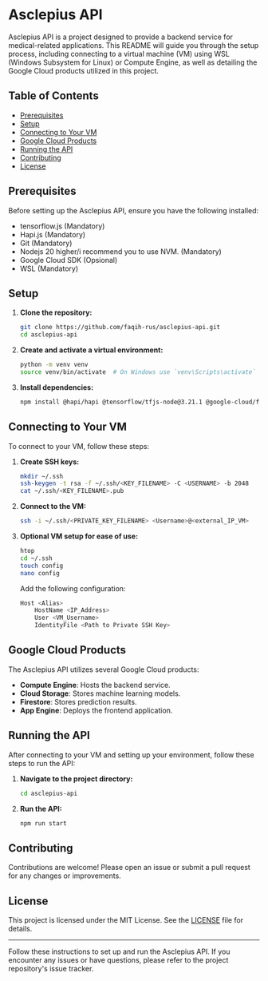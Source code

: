 # Asclepius API

Asclepius API is a project designed to provide a backend service for medical-related applications. This README will guide you through the setup process, including connecting to a virtual machine (VM) using WSL (Windows Subsystem for Linux) or Compute Engine, as well as detailing the Google Cloud products utilized in this project.

## Table of Contents

- [Prerequisites](#prerequisites)
- [Setup](#setup)
- [Connecting to Your VM](#connecting-to-your-vm)
- [Google Cloud Products](#google-cloud-products)
- [Running the API](#running-the-api)
- [Contributing](#contributing)
- [License](#license)

## Prerequisites

Before setting up the Asclepius API, ensure you have the following installed:

- tensorflow.js (Mandatory)
- Hapi.js (Mandatory)
- Git (Mandatory)
- Nodejs 20 higher/i recommend you to use NVM. (Mandatory)
- Google Cloud SDK (Opsional)
- WSL (Mandatory)

## Setup

1. **Clone the repository:**

   ```sh
   git clone https://github.com/faqih-rus/asclepius-api.git
   cd asclepius-api
   ```

2. **Create and activate a virtual environment:**

   ```sh
   python -m venv venv
   source venv/bin/activate  # On Windows use `venv\Scripts\activate`
   ```

3. **Install dependencies:**

   ```sh
   npm install @hapi/hapi @tensorflow/tfjs-node@3.21.1 @google-cloud/firestore dotenv
   ```

## Connecting to Your VM

To connect to your VM, follow these steps:

1. **Create SSH keys:**

   ```sh
   mkdir ~/.ssh
   ssh-keygen -t rsa -f ~/.ssh/<KEY_FILENAME> -C <USERNAME> -b 2048
   cat ~/.ssh/<KEY_FILENAME>.pub
   ```

2. **Connect to the VM:**

   ```sh
   ssh -i ~/.ssh/<PRIVATE_KEY_FILENAME> <Username>@<external_IP_VM>
   ```

3. **Optional VM setup for ease of use:**

   ```sh
   htop
   cd ~/.ssh
   touch config
   nano config
   ```

   Add the following configuration:

   ```sh
   Host <Alias>
       HostName <IP_Address>
       User <VM_Username>
       IdentityFile <Path to Private SSH Key>
   ```

## Google Cloud Products

The Asclepius API utilizes several Google Cloud products:

- **Compute Engine**: Hosts the backend service.
- **Cloud Storage**: Stores machine learning models.
- **Firestore**: Stores prediction results.
- **App Engine**: Deploys the frontend application.

## Running the API

After connecting to your VM and setting up your environment, follow these steps to run the API:

1. **Navigate to the project directory:**

   ```sh
   cd asclepius-api
   ```

2. **Run the API:**

   ```sh
   npm run start
   ```

## Contributing

Contributions are welcome! Please open an issue or submit a pull request for any changes or improvements.

## License

This project is licensed under the MIT License. See the [LICENSE](LICENSE) file for details.

---

Follow these instructions to set up and run the Asclepius API. If you encounter any issues or have questions, please refer to the project repository's issue tracker.
